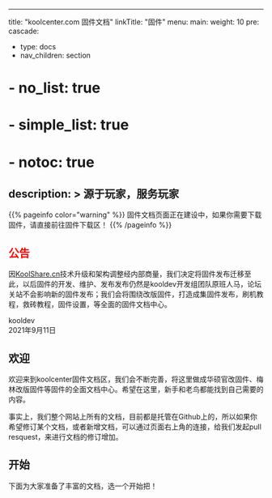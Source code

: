
---
title: "koolcenter.com 固件文档"
linkTitle: "固件"
menu:
  main:
    weight: 10
    pre: <i class="fas fa-wifi"></i>
cascade:
- type: docs
- nav_children: section
# - no_list: true
# - simple_list: true
# - notoc: true
description: >
    源于玩家，服务玩家
---

{{% pageinfo color="warning" %}}
固件文档页面正在建设中，如果你需要下载固件，请直接前往固件下载区！
{{% /pageinfo %}}


## <font style="color:red">公告</font>

因[KoolShare.cn](https://www.koolshare.cn)技术升级和架构调整经内部商量，我们决定将固件发布迁移至此，以后固件的开发、维护、发布发布仍然是kooldev开发组团队原班人马，论坛关站不会影响新的固件发布；我们会将围绕改版固件，打造成集固件发布，刷机教程，救砖教程，固件设置，等全面的固件文档中心。

<div style="text-align:left">kooldev</div>
<div style="text-align:left">2021年9月11日</div>

## 欢迎

欢迎来到koolcenter固件文档区，我们会不断完善，将这里做成华硕官改固件、梅林改版固件等固件的全面文档中心。希望在这里，新手和老鸟都能找到自己需要的内容。

事实上，我们整个网站上所有的文档，目前都是托管在Github上的，所以如果你希望修订某个文档，或者新增文档，可以通过页面右上角的连接，给我们发起pull resquest，来进行文档的修订增加。

## 开始

下面为大家准备了丰富的文档，选一个开始把！
